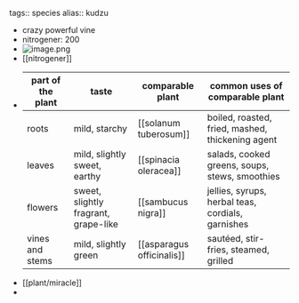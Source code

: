 tags:: species
alias:: kudzu

- crazy powerful vine
- nitrogener: 200
- ![image.png](https://peach-geographical-bat-397.mypinata.cloud/ipfs/QmQggfAQo5JsE57YSNHrYARHHRjAvqMEicEc1DVhhKd6rF)
- [[nitrogener]]
- | part of the plant | taste      | comparable plant      | common uses of comparable plant               |
  |-------------------|--------------------------------|------------------------------|-----------------------------------------------|
  | roots             | mild, starchy                  | [[solanum tuberosum]]        | boiled, roasted, fried, mashed, thickening agent |
  | leaves            | mild, slightly sweet, earthy   | [[spinacia oleracea]]        | salads, cooked greens, soups, stews, smoothies|
  | flowers           | sweet, slightly fragrant, grape-like | [[sambucus nigra]]          | jellies, syrups, herbal teas, cordials, garnishes |
  | vines and stems   | mild, slightly green           | [[asparagus officinalis]]    | sautéed, stir-fries, steamed, grilled        |
- [[plant/miracle]]
-